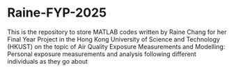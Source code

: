 # Raine-FYP-2025
This is the repository to store MATLAB codes written by Raine Chang for her Final Year Project in the Hong Kong University of Science and Technology (HKUST) on the topic of Air Quality Exposure Measurements and Modelling: Personal exposure measurements and analysis following different individuals as they go about
